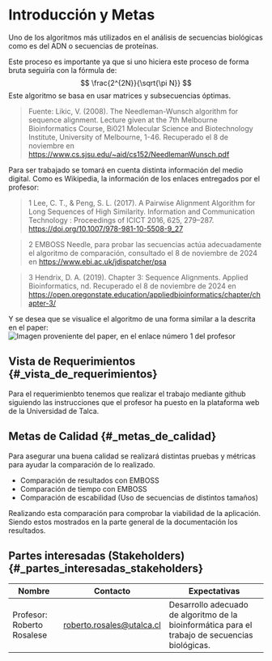# Introducción y Metas

Uno de los algoritmos más utilizados en el análisis de secuencias biológicas como es del ADN o secuencias de proteínas.

Este proceso es importante ya que si uno hiciera este proceso de forma bruta seguiría con la fórmula de:
$$
\frac{2^{2N}}{\sqrt{\pi N}}
$$
Este algoritmo se basa en usar matrices y subsecuencias óptimas.

> Fuente: Likic, V. (2008). The Needleman-Wunsch algorithm for sequence alignment. Lecture given at the 7th Melbourne Bioinformatics Course, Bi021 Molecular Science and Biotechnology Institute, University of Melbourne, 1-46. Recuperado el 8 de noviembre en https://www.cs.sjsu.edu/~aid/cs152/NeedlemanWunsch.pdf

Para ser trabajado se tomará en cuenta distinta información del medio digital. Como es Wikipedia, la información de los enlaces entregados por el profesor:

>1 Lee, C. T., & Peng, S. L. (2017). A Pairwise Alignment Algorithm for Long Sequences of High Similarity. Information and Communication Technology : Proceedings of ICICT 2016, 625, 279–287. https://doi.org/10.1007/978-981-10-5508-9_27 

>2 EMBOSS Needle, para probar las secuencias actúa adecuadamente el algoritmo de comparación, consultado el 8 de noviembre de 2024 en https://www.ebi.ac.uk/jdispatcher/psa

>3 Hendrix, D. A. (2019). Chapter 3: Sequence Alignments. Applied Bioinformatics, nd. Recuperado el 8 de noviembre de 2024 en https://open.oregonstate.education/appliedbioinformatics/chapter/chapter-3/

Y se desea que se visualice el algoritmo de una forma similar a la descrita en el paper:
<image src="https://cdn.ncbi.nlm.nih.gov/pmc/blobs/94f3/7123042/a515e930ee4f/435698_1_En_27_Fig1_HTML.jpg" alt="Imagen proveniente del paper, en el enlace número 1 del profesor">


## Vista de Requerimientos {#_vista_de_requerimientos}

Para el requerimienbto tenemos que realizar el trabajo mediante github siguiendo las instrucciones que el profesor ha puesto en la plataforma web de la Universidad de Talca.

## Metas de Calidad {#_metas_de_calidad}

Para asegurar una buena calidad se realizará distintas pruebas y métricas para ayudar la comparación de lo realizado.

* Comparación de resultados con EMBOSS
* Comparación de tiempo con EMBOSS
* Comparación de escabilidad (Uso de secuencias de distintos tamaños)

Realizando esta comparación para comprobar la viabilidad de la aplicación. Siendo estos mostrados en la parte general de la documentación los resultados.

## Partes interesadas (Stakeholders) {#_partes_interesadas_stakeholders}

|Nombre|Contacto|Expectativas|
|---|---|---|
|Profesor: Roberto Rosalese| roberto.rosales@utalca.cl|Desarrollo adecuado de algoritmo de la bioinformática para el trabajo de secuencias biológicas.|